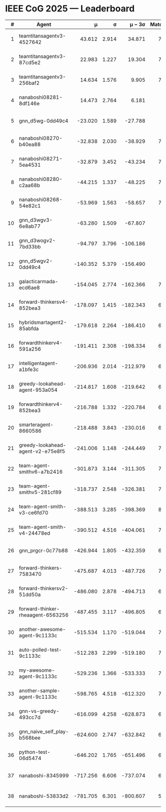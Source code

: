 # IEEE CoG 2025 — Leaderboard

| # | Agent | μ | σ | μ − 3σ | Matches | Updated |
|---:|---|---:|---:|---:|---:|---|
| 1 | teamtitansagentv3-4527642 | 43.612 | 2.914 | 34.871 | 7836 | 2025-08-30 15:46 |
| 2 | teamtitansagentv3-87cd5e2 | 22.983 | 1.227 | 19.304 | 7180 | 2025-08-30 15:46 |
| 3 | teamtitansagentv3-256baf2 | 14.634 | 1.576 | 9.905 | 7456 | 2025-08-30 15:46 |
| 4 | nanaboshi08281-8df146e | 14.473 | 2.764 | 6.181 | 296 | 2025-08-30 15:46 |
| 5 | gnn_d5wg-0dd49c4 | -23.020 | 1.589 | -27.788 | 160 | 2025-08-30 15:46 |
| 6 | nanaboshi08270-b40ea88 | -32.838 | 2.030 | -38.929 | 7520 | 2025-08-30 15:46 |
| 7 | nanaboshi08271-5ea4531 | -32.879 | 3.452 | -43.234 | 7678 | 2025-08-30 15:46 |
| 8 | nanaboshi08280-c2aa68b | -44.215 | 1.337 | -48.225 | 7078 | 2025-08-30 15:46 |
| 9 | nanaboshi08268-54e82c1 | -53.969 | 1.563 | -58.657 | 7220 | 2025-08-30 15:46 |
| 10 | gnn_d3wgv3-6e8ab77 | -63.280 | 1.509 | -67.807 | 178 | 2025-08-30 15:46 |
| 11 | gnn_d3wogv2-7bd33bb | -94.797 | 3.796 | -106.186 | 276 | 2025-08-30 15:46 |
| 12 | gnn_d5wgv2-0dd49c4 | -140.352 | 5.379 | -156.490 | 246 | 2025-08-30 15:46 |
| 13 | galacticarmada-ecd6ae8 | -154.045 | 2.774 | -162.366 | 7260 | 2025-08-30 15:46 |
| 14 | forward-thinkersv4-852bea3 | -178.097 | 1.415 | -182.343 | 6092 | 2025-08-30 15:46 |
| 15 | hybridsmartagent2-85abfda | -179.618 | 2.264 | -186.410 | 6403 | 2025-08-30 15:46 |
| 16 | forwardthinkerv4-591a256 | -191.411 | 2.308 | -198.334 | 6270 | 2025-08-30 15:46 |
| 17 | intelligentagent-a1bfe3c | -206.936 | 2.014 | -212.979 | 6444 | 2025-08-30 15:46 |
| 18 | greedy-lookahead-agent-953a054 | -214.817 | 1.608 | -219.642 | 6844 | 2025-08-30 15:46 |
| 19 | forwardthinkerv4-852bea3 | -216.788 | 1.332 | -220.784 | 6384 | 2025-08-30 15:46 |
| 20 | smarteragent-8660586 | -218.488 | 3.843 | -230.016 | 6079 | 2025-08-30 15:46 |
| 21 | greedy-lookahead-agent-v2-e75e8f5 | -241.006 | 1.148 | -244.449 | 7676 | 2025-08-30 15:46 |
| 22 | team-agent-smithv6-a7b2416 | -301.873 | 3.144 | -311.305 | 7840 | 2025-08-30 15:46 |
| 23 | team-agent-smithv5-281cf89 | -318.737 | 2.548 | -326.381 | 7860 | 2025-08-30 15:46 |
| 24 | team-agent-smith-v3-ce6fd70 | -388.513 | 3.285 | -398.369 | 8498 | 2025-08-30 15:46 |
| 25 | team-agent-smith-v4-24478ed | -390.512 | 4.516 | -404.061 | 7218 | 2025-08-30 15:46 |
| 26 | gnn_prgcr-0c77b88 | -426.944 | 1.805 | -432.359 | 6890 | 2025-08-30 15:46 |
| 27 | forward-thinkers-7583470 | -475.687 | 4.013 | -487.726 | 7540 | 2025-08-30 15:46 |
| 28 | forward-thinkersv2-51dd50a | -486.080 | 2.878 | -494.713 | 6828 | 2025-08-30 15:46 |
| 29 | forward-thinker-rheaagent-6563256 | -487.455 | 3.117 | -496.805 | 6468 | 2025-08-30 15:46 |
| 30 | another-awesome-agent-9c1133c | -515.534 | 1.170 | -519.044 | 7080 | 2025-08-30 15:46 |
| 31 | auto-polled-test-9c1133c | -512.283 | 2.299 | -519.180 | 7700 | 2025-08-30 15:46 |
| 32 | my-awesome-agent-9c1133c | -529.236 | 1.366 | -533.333 | 7440 | 2025-08-30 15:46 |
| 33 | another-sample-agent-9c1133c | -598.765 | 4.518 | -612.320 | 7720 | 2025-08-30 15:46 |
| 34 | gnn-vs-greedy-493cc7d | -616.099 | 4.258 | -628.873 | 6400 | 2025-08-30 15:46 |
| 35 | gnn_naive_self_play-b568bee | -624.600 | 2.747 | -632.842 | 6380 | 2025-08-30 15:46 |
| 36 | python-test-06d5474 | -646.202 | 1.765 | -651.496 | 6430 | 2025-08-30 15:46 |
| 37 | nanaboshi-8345999 | -717.256 | 6.606 | -737.074 | 6530 | 2025-08-30 15:46 |
| 38 | nanaboshi-53833d2 | -781.705 | 6.301 | -800.607 | 5550 | 2025-08-30 15:46 |
